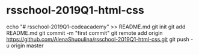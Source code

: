 # rsschool-2019Q1-html-css
echo "# rsschool-2019Q1-codeacademy" >> README.md git init git add README.md git commit -m "first commit" git remote add origin https://github.com/AlenaShupulina/rsschool-2019Q1-html-css.git git push -u origin master
